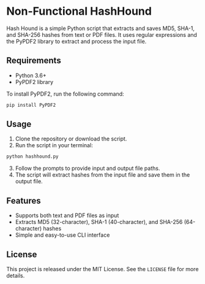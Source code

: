 # Non-Functional HashHound

Hash Hound is a simple Python script that extracts and saves MD5, SHA-1, and SHA-256 hashes from text or PDF files. It uses regular expressions and the PyPDF2 library to extract and process the input file.

## Requirements

- Python 3.6+
- PyPDF2 library

To install PyPDF2, run the following command:

```bash
pip install PyPDF2
```

## Usage

1. Clone the repository or download the script.
2. Run the script in your terminal:

```bash
python hashhound.py
```

3. Follow the prompts to provide input and output file paths.
4. The script will extract hashes from the input file and save them in the output file.

## Features

- Supports both text and PDF files as input
- Extracts MD5 (32-character), SHA-1 (40-character), and SHA-256 (64-character) hashes
- Simple and easy-to-use CLI interface

## License

This project is released under the MIT License. See the `LICENSE` file for more details.
```
